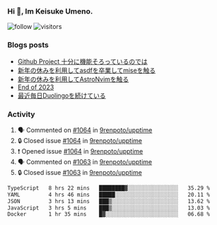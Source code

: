 ### Hi 👋, Im Keisuke Umeno.

<!--
**9renpoto/9renpoto** is a ✨ _special_ ✨ repository because its `README.md` (this file) appears on your GitHub profile.

Here are some ideas to get you started:

- 🔭 I’m currently working on ...
- 🌱 I’m currently learning ...
- 👯 I’m looking to collaborate on ...
- 🤔 I’m looking for help with ...
- 💬 Ask me about ...
- 📫 How to reach me: ...
- 😄 Pronouns: ...
- ⚡ Fun fact: ...
-->

![follow](https://img.shields.io/github/followers/9renpoto?label=Follow&style=social)
![visitors](https://komarev.com/ghpvc/?username=9renpoto&label=Profile%20views&color=0e75b6&style=flat)

### Blogs posts

<!-- BLOG-POST-LIST:START -->
- [Github Project 十分に機能そろっているのでは](https://9renpoto.win/entry/2024/01/14/gh-projects)
- [新年の休みを利用してasdfを卒業してmiseを触る](https://9renpoto.win/entry/2024/01/07/mise)
- [新年の休みを利用してAstroNvimを触る](https://9renpoto.win/entry/2024/01/03/new-year-holidays)
- [End of 2023](https://9renpoto.win/entry/2023/12/31/end)
- [最近毎日Duolingoを続けている](https://9renpoto.win/entry/2023/12/05/duolingo)
<!-- BLOG-POST-LIST:END -->

### Activity

<!--START_SECTION:activity-->
1. 🗣 Commented on [#1064](https://github.com/9renpoto/upptime/issues/1064#issuecomment-1902786270) in [9renpoto/upptime](https://github.com/9renpoto/upptime)
2. 🔒 Closed issue [#1064](https://github.com/9renpoto/upptime/issues/1064) in [9renpoto/upptime](https://github.com/9renpoto/upptime)
3. ❗ Opened issue [#1064](https://github.com/9renpoto/upptime/issues/1064) in [9renpoto/upptime](https://github.com/9renpoto/upptime)
4. 🗣 Commented on [#1063](https://github.com/9renpoto/upptime/issues/1063#issuecomment-1902763585) in [9renpoto/upptime](https://github.com/9renpoto/upptime)
5. 🔒 Closed issue [#1063](https://github.com/9renpoto/upptime/issues/1063) in [9renpoto/upptime](https://github.com/9renpoto/upptime)
<!--END_SECTION:activity-->

<!--START_SECTION:waka-->

```txt
TypeScript   8 hrs 22 mins   ████████▓░░░░░░░░░░░░░░░░   35.29 %
YAML         4 hrs 46 mins   █████░░░░░░░░░░░░░░░░░░░░   20.11 %
JSON         3 hrs 13 mins   ███▒░░░░░░░░░░░░░░░░░░░░░   13.62 %
JavaScript   3 hrs 5 mins    ███▒░░░░░░░░░░░░░░░░░░░░░   13.03 %
Docker       1 hr 35 mins    █▓░░░░░░░░░░░░░░░░░░░░░░░   06.68 %
```

<!--END_SECTION:waka-->
